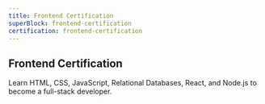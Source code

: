 ```yaml
---
title: Frontend Certification
superBlock: frontend-certification
certification: frontend-certification
---
```


## Frontend Certification

Learn HTML, CSS, JavaScript, Relational Databases, React, and Node.js to become a full-stack developer.
